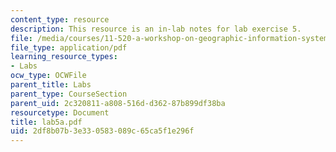 ```yaml
---
content_type: resource
description: This resource is an in-lab notes for lab exercise 5.
file: /media/courses/11-520-a-workshop-on-geographic-information-systems-fall-2005/2df8b07b3e330583089c65ca5f1e296f_lab5a.pdf
file_type: application/pdf
learning_resource_types:
- Labs
ocw_type: OCWFile
parent_title: Labs
parent_type: CourseSection
parent_uid: 2c320811-a808-516d-d362-87b899df38ba
resourcetype: Document
title: lab5a.pdf
uid: 2df8b07b-3e33-0583-089c-65ca5f1e296f
---
```

